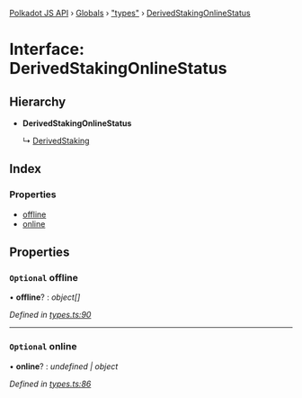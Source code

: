 [Polkadot JS API](../README.md) › [Globals](../globals.md) › ["types"](../modules/_types_.md) › [DerivedStakingOnlineStatus](_types_.derivedstakingonlinestatus.md)

# Interface: DerivedStakingOnlineStatus

## Hierarchy

* **DerivedStakingOnlineStatus**

  ↳ [DerivedStaking](_types_.derivedstaking.md)

## Index

### Properties

* [offline](_types_.derivedstakingonlinestatus.md#optional-offline)
* [online](_types_.derivedstakingonlinestatus.md#optional-online)

## Properties

### `Optional` offline

• **offline**? : *object[]*

*Defined in [types.ts:90](https://github.com/polkadot-js/api/blob/8d0f20c2a7/packages/api-derive/src/types.ts#L90)*

___

### `Optional` online

• **online**? : *undefined | object*

*Defined in [types.ts:86](https://github.com/polkadot-js/api/blob/8d0f20c2a7/packages/api-derive/src/types.ts#L86)*

